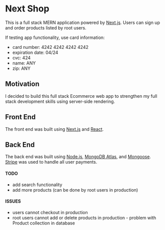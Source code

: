 # Next Shop

This is a full stack MERN application powered by [Next.js](https://nextjs.org/). Users can sign up and order products listed by root users.

If testing app functionality, use card information:

- card number: 4242 4242 4242 4242
- expiration date: 04/24
- cvc: 424
- name: ANY
- zip: ANY

## Motivation

I decided to build this full stack Ecommerce web app to strengthen my full stack development skills using server-side rendering.

## Front End

The front end was built using [Next.js](https://nextjs.org/) and [React](https://reactjs.org/).

## Back End

The back end was built using [Node.js](https://nodejs.org/en/), [MongoDB Atlas](https://www.mongodb.com/cloud/atlas), and [Mongoose](https://mongoosejs.com/). [Stripe](https://stripe.com/) was used to handle all user payments.

#### TODO

- add search functionality
- add more products (can be done by root users in production)

#### ISSUES

- users cannot checkout in production
- root users cannot add or delete products in production - problem with Product collection in database
